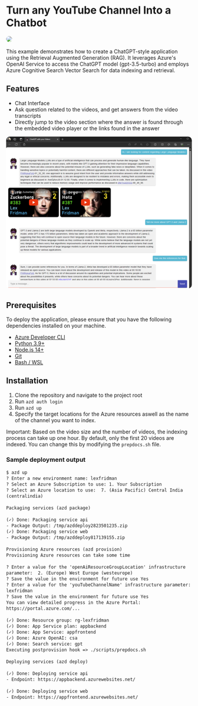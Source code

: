 # Turn any YouTube Channel Into a Chatbot
<img style="border-radius: 10px;" src="architecture.png?raw=true">

This example demonstrates how to create a ChatGPT-style application using the Retrieval Augmented Generation (RAG). It leverages Azure's OpenAI Service to access the ChatGPT model (gpt-3.5-turbo) and employs Azure Cognitive Search Vector Search for data indexing and retrieval.

## Features
- Chat Interface
- Ask question related to the videos, and get answers from the video transcripts
- Directly jump to the video section where the answer is found through the embedded video player or the links found in the answer

<img style="border-radius: 10px;" src="screenshot.png?raw=true">

## Prerequisites 
To deploy the application, please ensure that you have the following dependencies installed on your machine.
* [Azure Developer CLI](https://aka.ms/azure-dev/install)
* [Python 3.9+](https://www.python.org/downloads/)
* [Node.js 14+](https://nodejs.org/en/download/)
* [Git](https://git-scm.com/downloads)
* [Bash / WSL](https://learn.microsoft.com/en-us/windows/wsl/install) 

## Installation
1. Clone the repository and navigate to the project root
2. Run `azd auth login`
3. Run `azd up`
4. Specify the target locations for the Azure resources aswell as the name of the  channel you want to index. 

Important: Based on the video size and the number of videos, the indexing process can take up one hour. By default, only the first 20 videos are indexed. You can change this by modifying the `prepdocs.sh` file.

### Sample deployment output
    $ azd up
    ? Enter a new environment name: lexfridman
    ? Select an Azure Subscription to use: 1. Your Subscription
    ? Select an Azure location to use:  7. (Asia Pacific) Central India (centralindia)

    Packaging services (azd package)

    (✓) Done: Packaging service api
    - Package Output: /tmp/azddeploy2823501235.zip
    (✓) Done: Packaging service web
    - Package Output: /tmp/azddeploy817139155.zip

    Provisioning Azure resources (azd provision)
    Provisioning Azure resources can take some time

    ? Enter a value for the 'openAiResourceGroupLocation' infrastructure parameter:  2. (Europe) West Europe (westeurope)
    ? Save the value in the environment for future use Yes
    ? Enter a value for the 'youTubeChannelName' infrastructure parameter: lexfridman
    ? Save the value in the environment for future use Yes
    You can view detailed progress in the Azure Portal:
    https://portal.azure.com/...

    (✓) Done: Resource group: rg-lexfridman
    (✓) Done: App Service plan: appbackend
    (✓) Done: App Service: appfrontend
    (✓) Done: Azure OpenAI: csa
    (✓) Done: Search service: gpt
    Executing postprovision hook => ./scripts/prepdocs.sh

    Deploying services (azd deploy)

    (✓) Done: Deploying service api
    - Endpoint: https://appbackend.azurewebsites.net/

    (✓) Done: Deploying service web
    - Endpoint: https://appfrontend.azurewebsites.net/
